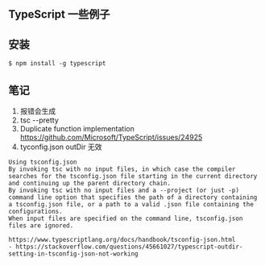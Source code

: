 TypeScript 一些例子
---

## 安装 ##
```
$ npm install -g typescript
```

## 笔记 ##
1. 报错会生成
2. tsc --pretty
3. Duplicate function implementation  https://github.com/Microsoft/TypeScript/issues/24925
4. tyconfig.json outDir 无效

```
Using tsconfig.json
By invoking tsc with no input files, in which case the compiler searches for the tsconfig.json file starting in the current directory and continuing up the parent directory chain.
By invoking tsc with no input files and a --project (or just -p) command line option that specifies the path of a directory containing a tsconfig.json file, or a path to a valid .json file containing the configurations.
When input files are specified on the command line, tsconfig.json files are ignored.

https://www.typescriptlang.org/docs/handbook/tsconfig-json.html
- https://stackoverflow.com/questions/45661027/typescript-outdir-setting-in-tsconfig-json-not-working
```
